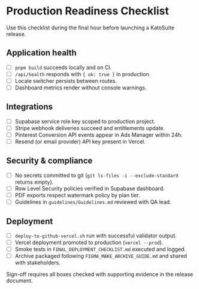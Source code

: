 # Production Readiness Checklist

Use this checklist during the final hour before launching a KatoSuite release.

## Application health
- [ ] `pnpm build` succeeds locally and on CI.
- [ ] `/api/health` responds with `{ ok: true }` in production.
- [ ] Locale switcher persists between routes.
- [ ] Dashboard metrics render without console warnings.

## Integrations
- [ ] Supabase service role key scoped to production project.
- [ ] Stripe webhook deliveries succeed and entitlements update.
- [ ] Pinterest Conversion API events appear in Ads Manager within 24h.
- [ ] Resend (or email provider) API key present in Vercel.

## Security & compliance
- [ ] No secrets committed to git (`git ls-files -i --exclude-standard` returns empty).
- [ ] Row Level Security policies verified in Supabase dashboard.
- [ ] PDF exports respect watermark policy by plan tier.
- [ ] Guidelines in `guidelines/Guidelines.md` reviewed with QA lead.

## Deployment
- [ ] `deploy-to-github-vercel.sh` run with successful validator output.
- [ ] Vercel deployment promoted to production (`vercel --prod`).
- [ ] Smoke tests in `FINAL_DEPLOYMENT_CHECKLIST.md` executed and logged.
- [ ] Archive packaged following `FIGMA_MAKE_ARCHIVE_GUIDE.md` and shared with stakeholders.

Sign-off requires all boxes checked with supporting evidence in the release document.
